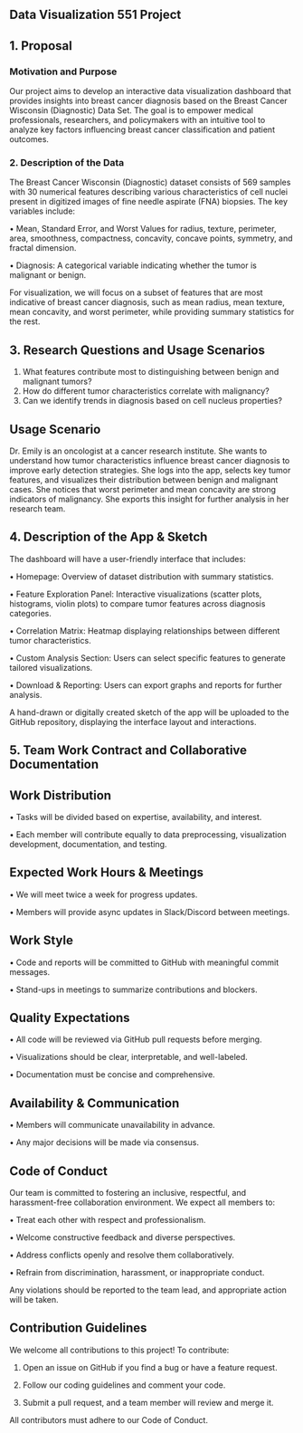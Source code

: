 ## Data Visualization 551 Project

## 1. Proposal
   
### Motivation and Purpose
Our project aims to develop an interactive data visualization dashboard that provides insights into breast cancer diagnosis based on the Breast Cancer Wisconsin (Diagnostic) Data Set. The goal is to empower medical professionals, researchers, and policymakers with an intuitive tool to analyze key factors influencing breast cancer classification and patient outcomes.

### 2. Description of the Data
The Breast Cancer Wisconsin (Diagnostic) dataset consists of 569 samples with 30 numerical features describing various characteristics of cell nuclei present in digitized images of fine needle aspirate (FNA) biopsies. The key variables include:

•	Mean, Standard Error, and Worst Values for radius, texture, perimeter, area, smoothness, compactness, concavity, concave points, symmetry, and fractal dimension.

•	Diagnosis: A categorical variable indicating whether the tumor is malignant or benign.

For visualization, we will focus on a subset of features that are most indicative of breast cancer diagnosis, such as mean radius, mean texture, mean concavity, and worst perimeter, while providing summary statistics for the rest.

## 3. Research Questions and Usage Scenarios

1.	What features contribute most to distinguishing between benign and malignant tumors?
2.	How do different tumor characteristics correlate with malignancy?
3.	Can we identify trends in diagnosis based on cell nucleus properties?



## Usage Scenario

Dr. Emily is an oncologist at a cancer research institute. She wants to understand how tumor characteristics influence breast cancer diagnosis to improve early detection strategies. She logs into the app, selects key tumor features, and visualizes their distribution between benign and malignant cases. She notices that worst perimeter and mean concavity are strong indicators of malignancy. She exports this insight for further analysis in her research team.

## 4. Description of the App & Sketch

The dashboard will have a user-friendly interface that includes:

•	Homepage: Overview of dataset distribution with summary statistics.

•	Feature Exploration Panel: Interactive visualizations (scatter plots, histograms, violin plots) to compare tumor features across diagnosis categories.

•	Correlation Matrix: Heatmap displaying relationships between different tumor characteristics.

•	Custom Analysis Section: Users can select specific features to generate tailored visualizations.

•	Download & Reporting: Users can export graphs and reports for further analysis.

A hand-drawn or digitally created sketch of the app will be uploaded to the GitHub repository, displaying the interface layout and interactions.

## 5. Team Work Contract and Collaborative Documentation

## Work Distribution

•	Tasks will be divided based on expertise, availability, and interest.

•	Each member will contribute equally to data preprocessing, visualization development, documentation, and testing.

## Expected Work Hours & Meetings

•	We will meet twice a week for progress updates.

•	Members will provide async updates in Slack/Discord between meetings.

## Work Style

•	Code and reports will be committed to GitHub with meaningful commit 
messages.

•	Stand-ups in meetings to summarize contributions and blockers.

## Quality Expectations

•	All code will be reviewed via GitHub pull requests before merging.

•	Visualizations should be clear, interpretable, and well-labeled.

•	Documentation must be concise and comprehensive.

## Availability & Communication

•	Members will communicate unavailability in advance.

•	Any major decisions will be made via consensus.

## Code of Conduct

Our team is committed to fostering an inclusive, respectful, and harassment-free collaboration environment. We expect all members to:

•	Treat each other with respect and professionalism.

•	Welcome constructive feedback and diverse perspectives.

•	Address conflicts openly and resolve them collaboratively.

•	Refrain from discrimination, harassment, or inappropriate conduct.

Any violations should be reported to the team lead, and appropriate action will be taken.


## Contribution Guidelines
We welcome all contributions to this project! To contribute:

1.	Open an issue on GitHub if you find a bug or have a feature request.

2.	Follow our coding guidelines and comment your code.

3.	Submit a pull request, and a team member will review and merge it.

All contributors must adhere to our Code of Conduct.





